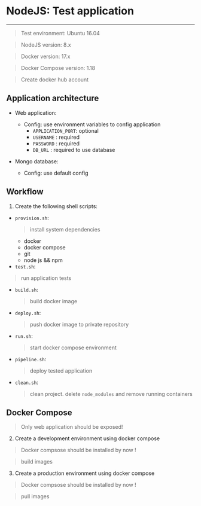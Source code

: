 # NodeJS: Test application
---
  > Test environment: Ubuntu 16.04
  
  > NodeJS version: 8.x
  
  > Docker version: 17.x
  
  > Docker Compose version: 1.18
  
  > Create docker hub account
  
## Application architecture
- Web application:
  - Config: use environment variables to config application
    - `APPLICATION_PORT`: optional
    - `USERNAME` : required
    - `PASSWORD` : required
    - `DB_URL` : required to use database
  
- Mongo database:
  - Config: use default config

## Workflow
1. Create the following shell scripts:
- `provision.sh`: 
  > install system dependencies
  - docker
  - docker compose
  - git 
  - node js && npm
- `test.sh`:
> run application tests

- `build.sh`: 
  > build docker image
- `deploy.sh`:
  > push docker image to private repository

- `run.sh`: 
  > start docker compose environment
- `pipeline.sh`:
  > deploy tested application 
- `clean.sh`:
  >  clean project. delete `node_modules` and remove running containers

## Docker Compose
> Only web application should be exposed!

2. Create a development environment using docker compose
> Docker compsose should be installed by now !

  > build images

3. Create a production environment using docker compose
  > Docker compsose should be installed by now !

  > pull images
